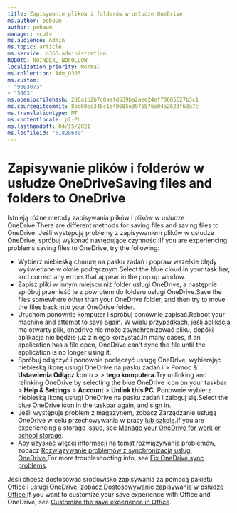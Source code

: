 ```yaml
---
title: Zapisywanie plików i folderów w usłudze OneDrive
ms.author: pebaum
author: pebaum
manager: scotv
ms.audience: Admin
ms.topic: article
ms.service: o365-administration
ROBOTS: NOINDEX, NOFOLLOW
localization_priority: Normal
ms.collection: Adm_O365
ms.custom:
- "9003073"
- "5903"
ms.openlocfilehash: 2d6a1b2b7c0aafd539ba2aee24ef70605627b3c1
ms.sourcegitcommit: 8bc60ec34bc1e40685e3976576e04a2623f63a7c
ms.translationtype: MT
ms.contentlocale: pl-PL
ms.lasthandoff: 04/15/2021
ms.locfileid: "51828630"
---
```

# <a name="saving-files-and-folders-to-onedrive"></a><span data-ttu-id="439c1-102">Zapisywanie plików i folderów w usłudze OneDrive</span><span class="sxs-lookup"><span data-stu-id="439c1-102">Saving files and folders to OneDrive</span></span>

<span data-ttu-id="439c1-103">Istnieją różne metody zapisywania plików i plików w usłudze OneDrive.</span><span class="sxs-lookup"><span data-stu-id="439c1-103">There are different methods for saving files and saving files to OneDrive.</span></span> <span data-ttu-id="439c1-104">Jeśli występują problemy z zapisywaniem plików w usłudze OneDrive, spróbuj wykonać następujące czynności:</span><span class="sxs-lookup"><span data-stu-id="439c1-104">If you are experiencing problems saving files to OneDrive, try the following:</span></span>

- <span data-ttu-id="439c1-105">Wybierz niebieską chmurę na pasku zadań i popraw wszelkie błędy wyświetlane w oknie podręcznym.</span><span class="sxs-lookup"><span data-stu-id="439c1-105">Select the blue cloud in your task bar, and correct any errors that appear in the pop up window.</span></span>
- <span data-ttu-id="439c1-106">Zapisz pliki w innym miejscu niż folder usługi OneDrive, a następnie spróbuj przenieść je z powrotem do folderu usługi OneDrive.</span><span class="sxs-lookup"><span data-stu-id="439c1-106">Save the files somewhere other than your OneDrive folder, and then try to move the files back into your OneDrive folder.</span></span>
- <span data-ttu-id="439c1-107">Uruchom ponownie komputer i spróbuj ponownie zapisać.</span><span class="sxs-lookup"><span data-stu-id="439c1-107">Reboot your machine and attempt to save again.</span></span> <span data-ttu-id="439c1-108">W wielu przypadkach, jeśli aplikacja ma otwarty plik, onedrive nie może zsynchronizować pliku, dopóki aplikacja nie będzie już z niego korzystać.</span><span class="sxs-lookup"><span data-stu-id="439c1-108">In many cases, if an application has a file open, OneDrive can't sync the file until the application is no longer using it.</span></span>    
- <span data-ttu-id="439c1-109">Spróbuj odłączyć i ponownie podłączyć usługę OneDrive, wybierając niebieską ikonę usługi OneDrive na pasku zadań i > Pomoc & **Ustawienia Odłącz** konto  >    >  **tego komputera.**</span><span class="sxs-lookup"><span data-stu-id="439c1-109">Try unlinking and relinking OneDrive by selecting the blue OneDrive icon on your taskbar > **Help & Settings** > **Account** > **Unlink this PC**.</span></span> <span data-ttu-id="439c1-110">Ponownie wybierz niebieską ikonę usługi OneDrive na pasku zadań i zaloguj się.</span><span class="sxs-lookup"><span data-stu-id="439c1-110">Select the blue OneDrive icon in the taskbar again, and sign in.</span></span>
- <span data-ttu-id="439c1-111">Jeśli występuje problem z magazynem, zobacz Zarządzanie usługą OneDrive w celu przechowywania w pracy [lub szkole.](https://support.microsoft.com/office/manage-your-onedrive-for-work-or-school-storage-31519161-059c-4764-b6f8-f5cd29f7fe68)</span><span class="sxs-lookup"><span data-stu-id="439c1-111">If you are experiencing a storage issue, see [Manage your OneDrive for work or school storage](https://support.microsoft.com/office/manage-your-onedrive-for-work-or-school-storage-31519161-059c-4764-b6f8-f5cd29f7fe68).</span></span>
- <span data-ttu-id="439c1-112">Aby uzyskać więcej informacji na temat rozwiązywania problemów, zobacz [Rozwiązywanie problemów z synchronizacją usługi OneDrive.](https://docs.microsoft.com/alchemyinsights/fix-onedrive-sync-issues)</span><span class="sxs-lookup"><span data-stu-id="439c1-112">For more troubleshooting info, see [Fix OneDrive sync problems](https://docs.microsoft.com/alchemyinsights/fix-onedrive-sync-issues).</span></span>  

<span data-ttu-id="439c1-113">Jeśli chcesz dostosować środowisko zapisywania za pomocą pakietu Office i usługi OneDrive, [zobacz Dostosowywanie zapisywania w psłudze Office.](https://support.microsoft.com/office/customize-the-save-experience-in-office-786200a7-f5f2-4d26-a3ae-b78c60dd5d3b)</span><span class="sxs-lookup"><span data-stu-id="439c1-113">If you want to customize your save experience with Office and OneDrive, see [Customize the save experience in Office](https://support.microsoft.com/office/customize-the-save-experience-in-office-786200a7-f5f2-4d26-a3ae-b78c60dd5d3b).</span></span>
